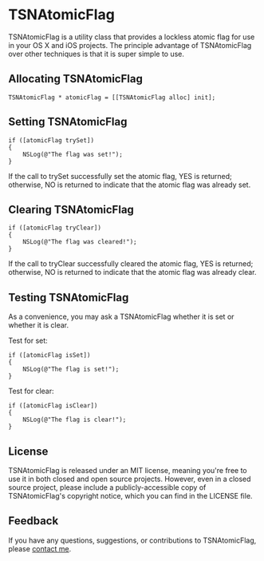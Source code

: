 TSNAtomicFlag
=============

TSNAtomicFlag is a utility class that provides a lockless atomic flag for use in your OS X and iOS projects. The principle advantage of TSNAtomicFlag over other techniques is that it is super simple to use.

Allocating TSNAtomicFlag
------------------------
```
TSNAtomicFlag * atomicFlag = [[TSNAtomicFlag alloc] init];
```

Setting TSNAtomicFlag
---------------------
```
if ([atomicFlag trySet]) 
{
    NSLog(@"The flag was set!");
}
```
If the call to trySet successfully set the atomic flag, YES is returned; otherwise, NO is returned to indicate that the atomic flag was already set.

Clearing TSNAtomicFlag
----------------------
```
if ([atomicFlag tryClear])
{
    NSLog(@"The flag was cleared!");
}
```
If the call to tryClear successfully cleared the atomic flag, YES is returned; otherwise, NO is returned to indicate that the atomic flag was already clear.

Testing TSNAtomicFlag
---------------------
As a convenience, you may ask a TSNAtomicFlag whether it is set or whether it is clear.

Test for set:
```
if ([atomicFlag isSet])
{
    NSLog(@"The flag is set!");
}
```

Test for clear:
```
if ([atomicFlag isClear])
{
    NSLog(@"The flag is clear!");
}
```
    
License
-------
TSNAtomicFlag is released under an MIT license, meaning you're free to use it in both closed and open source projects. However, even in a closed source project, please include a publicly-accessible copy of TSNAtomicFlag's copyright notice, which you can find in the LICENSE file.

Feedback
--------
If you have any questions, suggestions, or contributions to TSNAtomicFlag, please [contact me](mailto:brianlambert@softwarenerd.org).
